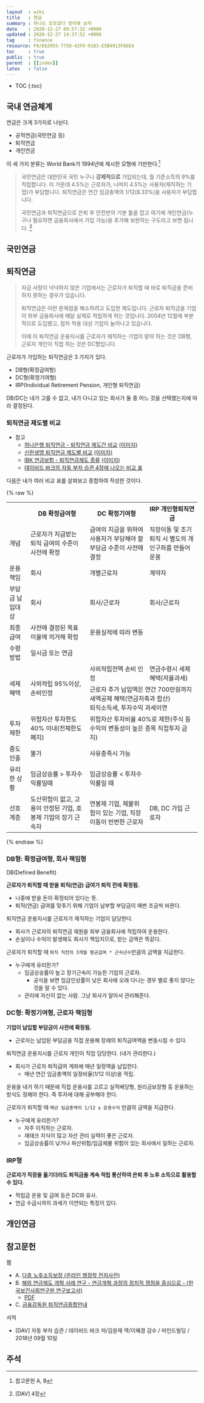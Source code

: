 ```yaml
---
layout  : wiki
title   : 연금
summary : 하나도 모르겠다 정리해 보자
date    : 2020-12-27 09:57:32 +0900
updated : 2020-12-27 14:37:52 +0900
tag     : finance
resource: F0/E62955-7750-42FD-9183-E5B4913F86E4
toc     : true
public  : true
parent  : [[index]]
latex   : false
---
```

* TOC
{:toc}

## 국내 연금체계

연금은 크게 3가지로 나뉜다.

- 공적연금(국민연금 등)
- 퇴직연금
- 개인연금

이 세 가지 분류는 World Bank가 1994년에 제시한 모형에 기반한다.[^wb-1994]

> 국민연금은 대한민국 국민 누구나 **강제적으로** 가입되는데, 월 기준소득의 9%를 적립합니다.
이 가운데 4.5%는 근로자가, 나머지 4.5%는 사용자(재직하는 기업)가 부담합니다.
퇴직연금은 연간 임금총액의 1/12(8.33%)을 사용자가 부담합니다.
>
> 국민연금과 퇴직연금으로 은퇴 후 안전판의 기본 틀을 잡고
여기에 개인연금(누구나 필요하면 금융회사에서 가입 가능)을 추가해 보완하는 구도라고 보면 됩니다.
[^dav-4]

## 국민연금


## 퇴직연금

> 자금 사정이 넉넉하지 않은 기업에서는 근로자가 퇴직할 때 바로 퇴직금을 준비하지 못하는 경우가 있습니다.
>
> 퇴직연금은 이런 문제점을 해소하려고 도입한 제도입니다.
근로자 퇴직금을 기업이 외부 금융회사에 매달 실제로 적립하게 하는 것입니다.
2004년 12월에 부분적으로 도입됐고, 점차 적용 대상 기업이 늘어나고 있습니다.
>
> 이때 이 퇴직연금 운용지시를 근로자가 재직하는 기업이 맡아 하는 것은 DB형, 근로자 개인이 직접 하는 것은 DC형입니다.

근로자가 가입하는 퇴직연금은 3 가지가 있다.

- DB형(확정급여형)
- DC형(확정기여형)
- IRP(Individual Retirement Pension, 개인형 퇴직연금)

DB/DC는 내가 고를 수 없고, 내가 다니고 있는 회사가 둘 중 어느 것을 선택했는지에 따라 결정된다.

### 퇴직연금 제도별 비교

- 참고
    - [하나은행 퇴직연금 - 퇴직연금 제도간 비교]( https://pension.kebhana.com/rpc/hhom/kr/rpc08220700.do ) [(이미지)]( /resource/F0/E62955-7750-42FD-9183-E5B4913F86E4/103163958-3e008a00-4848-11eb-953f-d2e0fa203098.png )
    - [신한생명 퇴직연금 제도별 비교]( https://www.shinhanlife.co.kr/pbc/a/PBCA204.jsp ) [(이미지)]( /resource/F0/E62955-7750-42FD-9183-E5B4913F86E4/103163974-89b33380-4848-11eb-9144-3609ba42e5aa.png )
    - [IBK 연금보험 - 퇴직연금제도 종류]( https://www.ibki.co.kr/process/HP_RTANTY_SYS_KND_STD5 ) [(이미지)]( /resource/F0/E62955-7750-42FD-9183-E5B4913F86E4/103163995-e6165300-4848-11eb-91d7-1aa1fb2c9663.png )
    - [데이비드 바크의 자동 부자 습관 4장에 나오는 비교 표]( /resource/F0/E62955-7750-42FD-9183-E5B4913F86E4/103163913-9e42fc00-4847-11eb-8c65-0571b9d888b0.png )

다음은 내가 여러 비교 표를 살펴보고 종합하여 작성한 것이다.

{% raw %}
<table>
  <tr>
    <th></th>
    <th>DB 확정급여형</th>
    <th>DC 확정기여형</th>
    <th>IRP 개인형퇴직연금</th>
  </tr>
  <tr>
    <td>개념</td>
    <td>근로자가 지급받는 퇴직 급여의 수준이 사전에 확정</td>
    <td>급여의 지급을 위하여 사용자가 부담해야 할 부담금 수준이 사전에 결정</td>
    <td>직장이동 및 조기 퇴직 시 별도의 개인구좌를 만들어 운용</td>
  </tr>
  <tr>
    <td>운용책임</td>
    <td>회사</td>
    <td>개별근로자</td>
    <td>계약자</td>
  </tr>
  <tr>
    <td>부담금 납입대상</td>
    <td>회사</td>
    <td>회사/근로자</td>
    <td>회사/근로자</td>
  </tr>
  <tr>
    <td>최종급여</td>
    <td>사전에 결정된 목표이율에 의거해 확정</td>
    <td colspan="2">운용실적에 따라 변동</td>
  </tr>
  <tr>
    <td>수령방법</td>
    <td colspan="3">일시금 또는 연금</td>
  </tr>
  <tr>
    <td rowspan="2">세제혜택</td>
    <td rowspan="2">사외적립 95%이상, 손비인정</td>
    <td>
    사외적립전액 손비 인정<br/>
    </td>
    <td>
    연금수령시 세제 혜택(저율과세)<br/>
    </td>
  </tr>
  <tr>
    <td colspan="2">
    근로자 추가 납입액은 연간 700만원까지 새액공제 혜택(연금저축과 합산)<br/>
    퇴직소득세, 투자수익 과세이연
    </td>
  </tr>
  <tr>
    <td>투자제한</td>
    <td>위험자산 투자한도 40% 이내(전체한도폐지)</td>
    <td colspan="2">위험자산 투자비율 40%로 제한(주식 등 수익의 변동성이 높은 종목 직접투자 금지)</td>
  </tr>
  <tr>
    <td>중도인출</td>
    <td>불가</td>
    <td colspan="2">사유충족시 가능</td>
  </tr>
  <tr>
    <td>유리한 상황</td>
    <td>임금상승률 &gt; 투자수익률일때</td>
    <td>임금상승률 &lt; 투자수익률일 때</td>
    <td></td>
  </tr>
  <tr>
    <td>선호계층</td>
    <td>도산위험이 없고, 고용이 안정된 기업, 호봉제 기업의 장기 근속자</td>
    <td>연봉제 기업, 체불위험이 있는 기업, 직장이동이 빈번한 근로자</td>
    <td>DB, DC 가입 근로자</td>
  </tr>
  <!--
  <tr>
    <td></td>
    <td></td>
    <td></td>
    <td></td>
  </tr>
  -->
</table>
{% endraw %}

### DB형: 확정급여형, 회사 책임형

DB(Defined Benefit)

**근로자가 퇴직할 때 받을 퇴직(연금) 급여가 퇴직 전에 확정됨.**
- 나중에 받을 돈이 확정되어 있다는 뜻.
- 퇴직(연금) 급여를 맞추기 위해 기업이 납부할 부담금이 매번 조금씩 바뀐다.

퇴직연금 운용지시를 근로자가 재직하는 기업이 담당한다.
- 회사가 근로자의 퇴직연금 재원을 외부 금융회사에 적립하여 운용한다.
- 손실이나 수익이 발생해도 회사가 책임지므로, 받는 금액은 똑같다.

근로자가 퇴직할 때 `퇴직 직전의 3개월 평균급여 * 근속년수`만큼의 금액을 지급한다.

- 누구에게 유리한가?
    - 임금상승률이 높고 장기근속이 가능한 기업의 근로자.
        - 공식을 보면 임금인상률이 낮은 회사에 오래 다니는 경우 별로 좋지 않다는 것을 알 수 있다.
    - 관리에 자신이 없는 사람. 그냥 회사가 알아서 관리해준다.

### DC형: 확정기여형, 근로자 책임형

**기업이 납입할 부담금이 사전에 확정됨.**
- 근로자는 납입된 부담금을 직접 운용해 장래의 퇴직급여액을 변동시킬 수 있다.

퇴직연금 운용지시를 근로자 개인이 직업 담당한다. (내가 관리한다.)
- 회사가 근로자 퇴직급여 계좌에 매년 일정액을 납입한다.
    - 매년 연간 임금총액의 일정비율(1/12 이상)을 적립.

운용을 내가 하기 때문에 직접 운용사를 고르고
실적배당형, 원리금보장형 등 운용하는 방식도 정해야 한다.
즉 투자에 대해 공부해야 한다.

근로자가 퇴직할 때 `매년 임금총액의 1/12 ± 운용수익` 만큼의 금액을 지급한다.

- 누구에게 유리한가?
    - 자주 이직하는 근로자.
    - 재태크 지식이 많고 자산 관리 실력이 좋은 근로자.
    - 임금상승률이 낮거나 파산위험/임금체불 위험이 있는 회사에서 일하는 근로자.

### IRP형

**근로자가 직장을 옮기더라도 퇴직금을 계속 적립 통산하여 은퇴 후 노후 소득으로 활용할 수 있다.**

- 적립금 운용 및 급여 등은 DC와 유사.
- 연금 수급시까지 과세가 이연되는 특징이 있다.


## 개인연금


## 참고문헌

웹

- A. [다층 노후소득보장 (온라인 행정학 전자사전)]( https://www.kapa21.or.kr/epadic/print.php?num=730 )
- B. [해외 연금제도 개혁 사례 연구 - 연금개혁 과정의 정치적 쟁점을 중심으로 - (한국보건사회연구원 연구보고서)]( https://www.kihasa.re.kr/web/publication/research/view.do?division=001&menuId=44&tid=71&bid=12&ano=500 )
    - [PDF]( /resource/F0/E62955-7750-42FD-9183-E5B4913F86E4/2006-21-1.pdf )
- C. [금융감독원 퇴직연금종합안내]( http://m.fss.or.kr:8000/pension/cmsContents/contentsView.do?mId=M06050100000000 )

서적
- [DAV] 자동 부자 습관 / 데이비드 바크 저/김윤재 역/이혜경 감수 / 마인드빌딩 / 2018년 09월 10일

## 주석

[^wb-1994]: 참고문헌 A, B
[^dav-4]: [DAV] 4장

[^shinhan-db]: [신한생명 퇴직연금 제도의 종류]( https://www.shinhanlife.co.kr/pbc/a/PBCA231.jsp )
